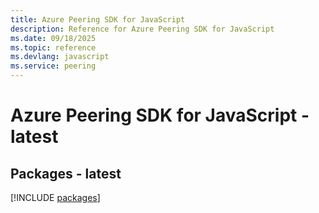 ```yaml
---
title: Azure Peering SDK for JavaScript
description: Reference for Azure Peering SDK for JavaScript
ms.date: 09/18/2025
ms.topic: reference
ms.devlang: javascript
ms.service: peering
---
```

# Azure Peering SDK for JavaScript - latest
## Packages - latest
[!INCLUDE [packages](peering-index.md)]